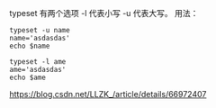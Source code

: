 
typeset 
有两个选项 -l 代表小写 -u 代表大写。
用法：
```
typeset -u name
name='asdasdas'
echo $name

typeset -l ame
ame='asdasdas'
echo $ame
```

https://blog.csdn.net/LLZK_/article/details/66972407
